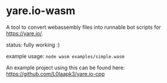 # yare.io-wasm

A tool to convert webassembly files into runnable bot scripts for https://yare.io/.  

status: fully working :)

example usage: `node wasm examples/simple.wasm`  

An example project using this can be found here: https://github.com/L0laapk3/yare.io-cpp